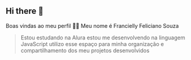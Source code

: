 ## Hi there 👋
Boas vindas ao meu perfil 💙💙
Meu nome é Francielly Feliciano Souza

>Estou estudando na Alura
>estou me desenvolvendo na linguagem JavaScript
>utilizo esse espaço para minha organização e compartilhamento dos meu projetos desenvolvidos
